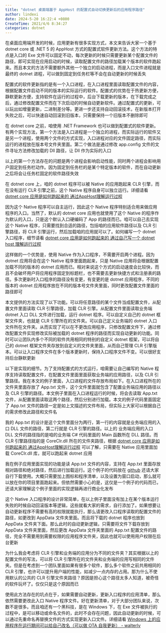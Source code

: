 ```yaml
---
title: "dotnet 桌面端基于 AppHost 的配置式自动切换更新后的应用程序路径"
author: lindexi
date: 2024-5-20 16:22:4 +0800
CreateTime: 2021/4/6 8:34:27
categories: dotnet
---
```


在桌面应用端开发的时候，应用更新有很多实现方式，本文来告诉大家一个基于 dotnet core 或 .NET 5 的 AppHost 方式的配置式软件更新方法。这个方法的特点是入口的 Exe 文件可以固定不动，每次更新的时候只需要更新某个配置文件的路径，即可实现在应用启动的时候，读取配置文件的路径加载某个版本的软件跑起来。而且本文的方法不需要额外其他一个独立的启动进程，而是入口文件进程就是最终的 dotnet 进程，可以做到固定到任务栏等不会在自动更新的时候丢失

<!--more-->


<!-- CreateTime:2021/4/6 8:34:27 -->

<!-- 发布 -->

配置式的软件更新指的是有一个入口进程，在入口进程里面读取配置文件的内容，根据配置文件启动不同的版本的实际运行的软件。配置式的优势在于热更新方便，静默更新方便，支持软件在运行的过程中，后台下载更新的版本，在下载完成之后，通过修改配置文件而在下次启动的时候自动更新软件。通过配置式的更新，可以玩出如增量更新，二进制差分等。更进一步还支持自动回滚技术，在新版本打开失败之后，可以快速自动回滚到旧版本，只需要保持一个旧版本不删除即可

在 dotnet core 之前，咱使用 .NET Framework 也可以做到配置式的软件更新。有两个实现方法，第一个方法是入口进程是一个独立的进程，而实际运行的软件又是另一个进程，使用两个文件的方式实现，入口进程对应的文件固定路径，而实际运行的进程放在版本号文件夹里面。第二个做法是通过修改 app.config 文件的文件寻址方法修改加载的 Dll 路径，让 Dll 作为实际的入口

以上的第一个方法存在的问题是两个进程会影响启动性能，同时两个进程会影响用户固定到任务栏动作。因为固定到任务栏的是某个特定版本的软件，而在自动更新之后将会让任务栏固定的软件路径失效

在 dotnet core 上，咱的 dotnet 程序可以被 Native 的应用跑起来 CLR 引擎，而在没有运行 CLR 引擎之前，这个 Native 程序自身可以独立运行。详细请看 [dotnet core 应用是如何跑起来的 通过AppHost理解运行过程](https://blog.lindexi.com/post/dotnet-core-%E5%BA%94%E7%94%A8%E6%98%AF%E5%A6%82%E4%BD%95%E8%B7%91%E8%B5%B7%E6%9D%A5%E7%9A%84-%E9%80%9A%E8%BF%87AppHost%E7%90%86%E8%A7%A3%E8%BF%90%E8%A1%8C%E8%BF%87%E7%A8%8B.html ) 

因为这个 Native 程序可以自主运行，因此这个 Native 程序特别适合用来做应用程序的入口。当然了，默认的 dotnet core 应用也就使用了这个 Native 的程序作为默认的入口，只是这个默认入口硬编码了 App 的路径而已。咱可以自己去实现这个 Native 程序，只需要找到合适的路径，包括咱的应用软件路径以及 CLR 引擎路径，将 CLR 引擎运行，然后加载咱的应用就可以了。如何编写一个 dotnet 入口程序，细节请看 [dotnet core 应用是如何跑起来的 通过自己写一个 dotnet host 理解运行过程](https://blog.lindexi.com/post/dotnet-core-%E5%BA%94%E7%94%A8%E6%98%AF%E5%A6%82%E4%BD%95%E8%B7%91%E8%B5%B7%E6%9D%A5%E7%9A%84-%E9%80%9A%E8%BF%87%E8%87%AA%E5%B7%B1%E5%86%99%E4%B8%80%E4%B8%AA-dotnet-host-%E7%90%86%E8%A7%A3%E8%BF%90%E8%A1%8C%E8%BF%87%E7%A8%8B.html)

这样做的一个优势是，使用 Native 作为入口程序，不需要开启两个进程。因为 dotnet 应用将会在这个 Native 程序里面跑起来，只是 Native 应用将会根据配置加载不同的版本的 dotnet 应用而已。相对来说这个方式的启动速度会比较快，而且不会破坏用户将应用程序固定到标题栏，也不需要去更新快捷方式和注册表的路径。多次更新时入口程序的路径没有变更，有变更的是 dotnet 应用程序，不同的版本的 dotnet 应用程序放在不同的版本号文件夹里面，同时更改配置文件里面的路径即可

本文提供的方法实现了以下功能。可以将任意路径的某个文件当成配置文件，从配置文件里面读取 CLR 引擎路径，加载 CLR 引擎。从配置文件里面读取业务端 dotnet 入口 DLL 文件进行加载，运行 dotnet 程序。可以自定义自己的 dotnet 框架文件夹，也就是 CLR 引擎所在的文件夹。可以自己定义业务端的 dotnet 入口文件所在文件夹。从而实现了可以在不更改应用程序，只修改配置文件下，通过修改配置文件实现修改实际被加载的 dotnet 程序的路径而实现自动更新的功能。同时可以让团队内多个不同的软件共用相同的特别的自定义 dotnet 框架，可以将自己的 dotnet 框架文件夹存放到自定义的文件夹里面，从而自己管理 CLR 引擎版本。可以让入口程序文件在多个版本更新时，保持入口程序文件不变。可以很好支持后台静默更新

以下是实现的细节。为了支持配置式的方式运行，咱需要让自己编写的 Native 程序支持读取配置文件，在配置文件里面里面获取业务端的应用路径，以及 CLR 引擎路径。我在本文的例子里面，入口进程的文件存放布局如下。在入口进程所在的文件夹里面存放了 App.txt 文件，这个文件里面就包含了配置业务端应用的路径以及 CLR 引擎的路径。本文例子里面在入口进程运行的时候，将会去读取 App.txt 文件，从配置里面读取这两个路径，然后分别进行加载。本文的例子代码里面固定了 App.txt 文件的路径一定是如上文描述的文件布局，但实际上大家可以根据自己的需求修改此路径和文件名

我的 App.txt 的设计是这个文件里面分为两行，第一行的内容就是业务端应用的入口 DLL 文件的路径，第二行就是 CLR 引擎的路径。以上的 业务端应用的入口 DLL 文件的路径指的是咱的业务端 C# 代码里面的 Main 函数所在 DLL 路径。而 CLR 引擎路径指的是 CoreClr.dll 所在的文件夹路径，根据 [dotnet core 应用是如何跑起来的 通过AppHost理解运行过程](https://blog.lindexi.com/post/dotnet-core-%E5%BA%94%E7%94%A8%E6%98%AF%E5%A6%82%E4%BD%95%E8%B7%91%E8%B5%B7%E6%9D%A5%E7%9A%84-%E9%80%9A%E8%BF%87AppHost%E7%90%86%E8%A7%A3%E8%BF%90%E8%A1%8C%E8%BF%87%E7%A8%8B.html ) 可以了解，只需要在 Native 应用里面加载 CoreClr.dll 库，就可以跑起来 dotnet 应用

我在例子应用里面实现的功能是读 App.txt 文件的内容，支持在 App.txt 里面存放相对路径和绝对路径，然后进行加载运行。这个例子的代码放在 [github](https://github.com/lindexi/lindexi_gd/tree/e896dac5/HostWithMscoree ) 还请大家自行下载使用。大概只需要加上图标和程序清单，以及设置为窗口启动，那么就可以放在你的项目里面跑起来。但依然需要小心的是，这仅是一个例子的代码而已，还请大家理解这个例子里面的实现逻辑再进行商业化发布

这个 Native 入口程序的设计非常简单，在以上例子里面没有加上在某个版本运行失败的时候自动回滚版本等逻辑，这些就看大家的需求，自行添加了。如果想要让自动更新程序不需要有高的权限就能执行，那么请更改入口程序读取的配置文件的路径，如更改到 AppData 文件夹里面。而且将下载的 dotnet 程序也放到 AppData 文件夹下面。那么此时的自动更新逻辑，只需要将文件下载存放到 AppData 文件夹里面，然后更改 AppData 文件夹里面的 App.txt 配置文件的路径，完全不需要用到需要权限的应用程序文件夹，因此也就可以使用用户权限在后台更新

为什么我会考虑将 CLR 引擎和业务端的应用分为不同的文件夹？其实根据以上的配置文件的写法，可以将 CLR 引擎所在的文件夹和业务端的应用写相同的文件夹。但是在考虑到一个团队里面如果有很多个软件，那么多个软件之前共用相同的 CLR 引擎，也许可以提升用户端的性能，如减少一点内存的占用。那为什么不使用默认的公共的 CLR 引擎文件夹路径？原因是担心这个路径太多人知道，被奇怪的软件玩坏了。仅仅只是这个原因而已

使用此方法存在的坑点在于，如果需要自动更新，更新入口程序的应用清单，那么依然需要更改此入口 Native 程序文件。好在更新清单，对于大部分团队来说，次数不是很多。而且咱还有一个黑科技，是在 Windows 下，在 Exe 文件被执行的过程中，是可以移动或命名文件的，此时不会存在问题，因此自动更新的时候，可以通过先重命名再替换文件的方式实现更新入口文件。详细请看 [Windows 上的应用程序在运行期间可以给自己改名（可以做 OTA 自我更新） - walterlv](https://blog.walterlv.com/post/rename-executable-self-when-running.html )

